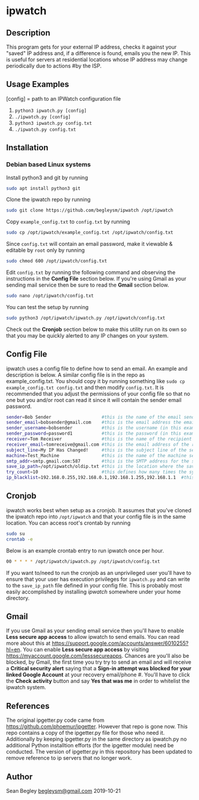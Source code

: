 # ipwatch

## Description
This program gets for your external IP address, checks it against your "saved" IP address and, if a difference is found, emails you the new IP. This is useful for servers at residential locations whose IP address may change periodically due to actions #by the ISP.

## Usage Examples
[config] = path to an IPWatch configuration file

1. `python3 ipwatch.py [config]`
2. `./ipwatch.py [config]`
3. `python3 ipwatch.py config.txt`
4. `./ipwatch.py config.txt`

## Installation
### Debian based Linux systems
Install python3 and git by running
```bash
sudo apt install python3 git
```

Clone the ipwatch repo by running
```bash
sudo git clone https://github.com/begleysm/ipwatch /opt/ipwatch
```

Copy `example_config.txt` to `config.txt` by running
```bash
sudo cp /opt/ipwatch/example_config.txt /opt/ipwatch/config.txt
```

Since `config.txt` will contain an email password, make it viewable & editable by `root` only by running
```bash
sudo chmod 600 /opt/ipwatch/config.txt
```

Edit `config.txt` by running the following command and observing the instructions in the **Config File** section below.  If you're using Gmail as your sending mail service then be sure to read the **Gmail** section below.
```bash
sudo nano /opt/ipwatch/config.txt
```

You can test the setup by running
```bash
sudo python3 /opt/ipwatch/ipwatch.py /opt/ipwatch/config.txt
```
Check out the **Cronjob** section below to make this utility run on its own so that you may be quickly alerted to any IP changes on your system.

## Config File
ipwatch uses a config file to define how to send an email.  An example and description is below.  A similar config file is in the repo as example_config.txt.  You should copy it by running something like `sudo cp example_config.txt config.txt` and then modify `config.txt`. It is recommended that you adjust the permissions of your config file so that no one but you and/or root can read it since it will contain the sender email password.

```bash
sender=Bob Sender                   #this is the name of the email sender
sender_email=bobsender@gmail.com    #this is the email address the email will be sent from
sender_username=bobsender           #this is the username (in this example gmail username) of the sender
sender_password=password1           #this is the password (in this example gmail password) of the sender
receiver=Tom Receiver               #this is the name of the recipient
receiver_email=tomreceive@gmail.com #this is the email address of the recipient
subject_line=My IP Has Changed!     #this is the subject line of the sent email
machine=Test_Machine                #this is the name of the machine sending the email
smtp_addr=smtp.gmail.com:587        #this is the SMTP address for the sending email server (in this case gmail)
save_ip_path=/opt/ipwatch/oldip.txt #this is the location where the saved ip address will be stored
try_count=10                        #this defines how many times the system will try to find the current IP before exiting
ip_blacklist=192.168.0.255,192.168.0.1,192.168.1.255,192.168.1.1  #this is a list of IP address to ignore if received
```

## Cronjob
ipwatch works best when setup as a cronjob.  It assumes that you've cloned the ipwatch repo into `/opt/ipwatch` and that your config file is in the same location.  You can access root's crontab by running

```bash
sudo su
crontab -e
```
Below is an example crontab entry to run ipwatch once per hour.

```bash
00 * * * * /opt/ipwatch/ipwatch.py /opt/ipwatch/config.txt
```

If you want to/need to run the cronjob as an unprivileged user you'll have to ensure that your user has execution privileges for `ipwatch.py` and can write to the `save_ip_path` file defined in your config file.  This is probably most easily accomplished by installing *ipwatch* somewhere under your home directory.

## Gmail
If you use Gmail as your sending email service then you'll have to enable **Less secure app access** to allow ipwatch to send emails. You can read more about this at https://support.google.com/accounts/answer/6010255?hl=en.  You can enable **Less secure app access** by visiting https://myaccount.google.com/lesssecureapps.  Chances are you'll also be blocked, by Gmail, the first time you try try to send an email and will receive a **Critical security alert** saying that a **Sign-in attempt was blocked for your linked Google Account** at your recovery email/phone #.  You'll have to click the **Check activity** button and say **Yes that was me** in order to whitelist the ipwatch system.

## References
The original ipgetter.py code came from https://github.com/phoemur/ipgetter.  However that repo is gone now.  This repo contains a copy of the ipgetter.py file for those who need it.  Additionally by keeping ipgetter.py in the same directory as ipwatch.py no additional Python installtion efforts (for the ipgetter module) need be conducted.  The version of ipgetter.py in this repository has been updated to remove reference to ip servers that no longer work.

## Author
Sean Begley
begleysm@gmail.com
2019-10-21

